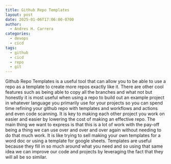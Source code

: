 ```yaml
---
title: Github Repo Templates
layout: post
date: 2025-01-06T17:06:00-0700
author:
  - Andres H. Carrera
categories:
  - devops
  - cicd
tags:
  - github
  - cicd
  - repo
  - git
---
```

Github Repo Templates is a useful tool that can allow you to be able to use a repo as a template to create more repos exactly like it. There are other cool features such as being able to copy all the branches and what not but honestly it is most useful when using a repo to build out an example project in whatever language you primarily use for your projects so you can spend time refining your github repo with templates and workflows and actions and even code scanning. It is key to making each other project you work on easier and easier by lowering the cost of making an effective repo. The main thing we want to express is that this is a lot of work with the pay-off being a thing we can use over and over and over again without needing to do that much work. It is like trying to sell making your own templates for a word doc or using a template for google sheets. Templates are useful because they fill in so much around what you need and so using that same idea we can improve our code and projects by leveraging the fact that they will all be so similar.
